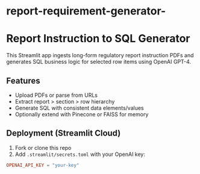 # report-requirement-generator-

# Report Instruction to SQL Generator

This Streamlit app ingests long-form regulatory report instruction PDFs and generates SQL business logic for selected row items using OpenAI GPT-4.

## Features
- Upload PDFs or parse from URLs
- Extract report > section > row hierarchy
- Generate SQL with consistent data elements/values
- Optionally extend with Pinecone or FAISS for memory

## Deployment (Streamlit Cloud)
1. Fork or clone this repo
2. Add `.streamlit/secrets.toml` with your OpenAI key:
```toml
OPENAI_API_KEY = "your-key"
